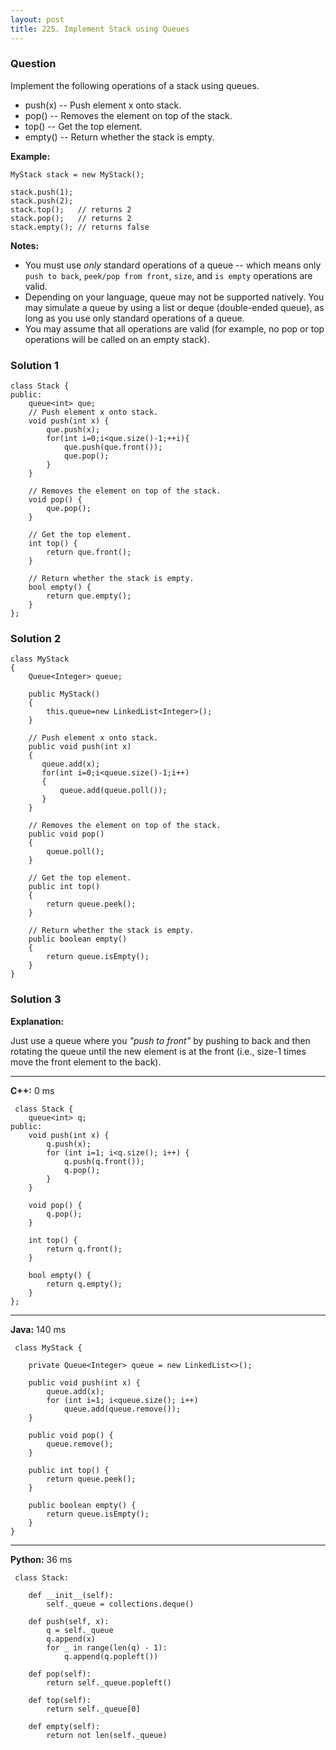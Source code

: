 ```yaml
---
layout: post
title: 225. Implement Stack using Queues
---
```

### Question
Implement the following operations of a stack using queues.

  * push(x) -- Push element x onto stack.
  * pop() -- Removes the element on top of the stack.
  * top() -- Get the top element.
  * empty() -- Return whether the stack is empty.

 **Example:**

    
    
    MyStack stack = new MyStack();
    
    stack.push(1);
    stack.push(2);  
    stack.top();   // returns 2
    stack.pop();   // returns 2
    stack.empty(); // returns false

 **Notes:**

  * You must use _only_ standard operations of a queue -- which means only `push to back`, `peek/pop from front`, `size`, and `is empty` operations are valid.
  * Depending on your language, queue may not be supported natively. You may simulate a queue by using a list or deque (double-ended queue), as long as you use only standard operations of a queue.
  * You may assume that all operations are valid (for example, no pop or top operations will be called on an empty stack).

### Solution 1
    
    
    class Stack {
    public:
    	queue<int> que;
    	// Push element x onto stack.
    	void push(int x) {
    		que.push(x);
    		for(int i=0;i<que.size()-1;++i){
    			que.push(que.front());
    			que.pop();
    		}
    	}
    
    	// Removes the element on top of the stack.
    	void pop() {
    		que.pop();
    	}
    
    	// Get the top element.
    	int top() {
    		return que.front();
    	}
    
    	// Return whether the stack is empty.
    	bool empty() {
    		return que.empty();
    	}
    };


### Solution 2
    
    
    class MyStack 
    {
        Queue<Integer> queue;
        
        public MyStack()
        {
            this.queue=new LinkedList<Integer>();
        }
        
        // Push element x onto stack.
        public void push(int x) 
        {
           queue.add(x);
           for(int i=0;i<queue.size()-1;i++)
           {
               queue.add(queue.poll());
           }
        }
    
        // Removes the element on top of the stack.
        public void pop() 
        {
            queue.poll();
        }
    
        // Get the top element.
        public int top() 
        {
            return queue.peek();
        }
    
        // Return whether the stack is empty.
        public boolean empty() 
        {
            return queue.isEmpty();
        }
    }


### Solution 3
 **Explanation:**

Just use a queue where you _"push to front"_ by pushing to back and then
rotating the queue until the new element is at the front (i.e., size-1 times
move the front element to the back).

* * *

 **C++:** 0 ms

    
    
     class Stack {
        queue<int> q;
    public:
        void push(int x) {
            q.push(x);
            for (int i=1; i<q.size(); i++) {
                q.push(q.front());
                q.pop();
            }
        }
    
        void pop() {
            q.pop();
        }
    
        int top() {
            return q.front();
        }
    
        bool empty() {
            return q.empty();
        }
    };
    

* * *

**Java:** 140 ms

    
    
     class MyStack {
    
        private Queue<Integer> queue = new LinkedList<>();
    
        public void push(int x) {
            queue.add(x);
            for (int i=1; i<queue.size(); i++)
                queue.add(queue.remove());
        }
    
        public void pop() {
            queue.remove();
        }
    
        public int top() {
            return queue.peek();
        }
    
        public boolean empty() {
            return queue.isEmpty();
        }
    }
    

* * *

**Python:** 36 ms

    
    
     class Stack:
    
        def __init__(self):
            self._queue = collections.deque()
    
        def push(self, x):
            q = self._queue
            q.append(x)
            for _ in range(len(q) - 1):
                q.append(q.popleft())
            
        def pop(self):
            return self._queue.popleft()
    
        def top(self):
            return self._queue[0]
        
        def empty(self):
            return not len(self._queue)



